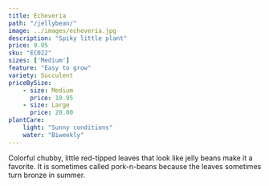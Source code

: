 ```yaml
---
title: Echeveria
path: "/jellybean/"
image: ../images/echeveria.jpg
description: "Spiky little plant"
price: 9.95
sku: "EC022"
sizes: ['Medium']
feature: "Easy to grow"
variety: Succulent
priceBySize: 
    - size: Medium
      price: 10.95
    - size: Large
      price: 20.00
plantCare:
    light: "Sunny conditions"
    water: "Biweekly"
---
```


Colorful chubby, little red-tipped leaves that look like jelly beans make it a favorite. It is sometimes called pork-n-beans because the leaves sometimes turn bronze in summer.